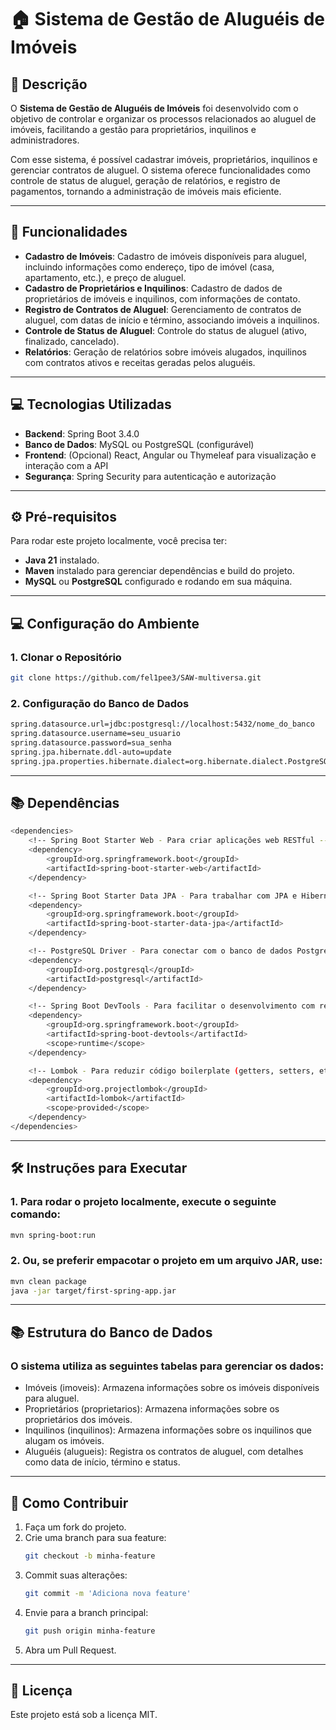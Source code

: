# 🏠 **Sistema de Gestão de Aluguéis de Imóveis**

## 📖 **Descrição**

O **Sistema de Gestão de Aluguéis de Imóveis** foi desenvolvido com o objetivo de controlar e organizar os processos relacionados ao aluguel de imóveis, facilitando a gestão para proprietários, inquilinos e administradores.

Com esse sistema, é possível cadastrar imóveis, proprietários, inquilinos e gerenciar contratos de aluguel. O sistema oferece funcionalidades como controle de status de aluguel, geração de relatórios, e registro de pagamentos, tornando a administração de imóveis mais eficiente.

---

## 🚀 **Funcionalidades**

- **Cadastro de Imóveis**: Cadastro de imóveis disponíveis para aluguel, incluindo informações como endereço, tipo de imóvel (casa, apartamento, etc.), e preço de aluguel.
- **Cadastro de Proprietários e Inquilinos**: Cadastro de dados de proprietários de imóveis e inquilinos, com informações de contato.
- **Registro de Contratos de Aluguel**: Gerenciamento de contratos de aluguel, com datas de início e término, associando imóveis a inquilinos.
- **Controle de Status de Aluguel**: Controle do status de aluguel (ativo, finalizado, cancelado).
- **Relatórios**: Geração de relatórios sobre imóveis alugados, inquilinos com contratos ativos e receitas geradas pelos aluguéis.

---

## 💻 **Tecnologias Utilizadas**

- **Backend**: Spring Boot 3.4.0
- **Banco de Dados**: MySQL ou PostgreSQL (configurável)
- **Frontend**: (Opcional) React, Angular ou Thymeleaf para visualização e interação com a API
- **Segurança**: Spring Security para autenticação e autorização

---

## ⚙️ **Pré-requisitos**

Para rodar este projeto localmente, você precisa ter:

- **Java 21** instalado.
- **Maven** instalado para gerenciar dependências e build do projeto.
- **MySQL** ou **PostgreSQL** configurado e rodando em sua máquina.

---

## 💻 **Configuração do Ambiente**

### 1. Clonar o Repositório

```bash
git clone https://github.com/fel1pee3/SAW-multiversa.git
```

### 2. Configuração do Banco de Dados

```bash
spring.datasource.url=jdbc:postgresql://localhost:5432/nome_do_banco
spring.datasource.username=seu_usuario
spring.datasource.password=sua_senha
spring.jpa.hibernate.ddl-auto=update
spring.jpa.properties.hibernate.dialect=org.hibernate.dialect.PostgreSQLDialect
```

---

## 📚 **Dependências**

```bash
<dependencies>
    <!-- Spring Boot Starter Web - Para criar aplicações web RESTful -->
    <dependency>
        <groupId>org.springframework.boot</groupId>
        <artifactId>spring-boot-starter-web</artifactId>
    </dependency>

    <!-- Spring Boot Starter Data JPA - Para trabalhar com JPA e Hibernate -->
    <dependency>
        <groupId>org.springframework.boot</groupId>
        <artifactId>spring-boot-starter-data-jpa</artifactId>
    </dependency>

    <!-- PostgreSQL Driver - Para conectar com o banco de dados PostgreSQL -->
    <dependency>
        <groupId>org.postgresql</groupId>
        <artifactId>postgresql</artifactId>
    </dependency>

    <!-- Spring Boot DevTools - Para facilitar o desenvolvimento com reinicializações rápidas -->
    <dependency>
        <groupId>org.springframework.boot</groupId>
        <artifactId>spring-boot-devtools</artifactId>
        <scope>runtime</scope>
    </dependency>

    <!-- Lombok - Para reduzir código boilerplate (getters, setters, etc.) -->
    <dependency>
        <groupId>org.projectlombok</groupId>
        <artifactId>lombok</artifactId>
        <scope>provided</scope>
    </dependency>
</dependencies>
```

---

## 🛠 **Instruções para Executar**

### 1. Para rodar o projeto localmente, execute o seguinte comando:

```bash
mvn spring-boot:run
```

### 2. Ou, se preferir empacotar o projeto em um arquivo JAR, use:

```bash
mvn clean package
java -jar target/first-spring-app.jar
```

---

## 📚 **Estrutura do Banco de Dados**

### O sistema utiliza as seguintes tabelas para gerenciar os dados:

 - Imóveis (imoveis): Armazena informações sobre os imóveis disponíveis para aluguel.
 - Proprietários (proprietarios): Armazena informações sobre os proprietários dos imóveis.
 - Inquilinos (inquilinos): Armazena informações sobre os inquilinos que alugam os imóveis.
 - Aluguéis (alugueis): Registra os contratos de aluguel, com detalhes como data de início, término e status.

---

## 📝 **Como Contribuir**

1. Faça um fork do projeto.
2. Crie uma branch para sua feature:
   ```bash
   git checkout -b minha-feature
   ```
3. Commit suas alterações:
   ```bash
   git commit -m 'Adiciona nova feature'
   ```
4. Envie para a branch principal:
   ```bash
   git push origin minha-feature
   ```
5. Abra um Pull Request.

---

## 📄  **Licença**

Este projeto está sob a licença MIT.
